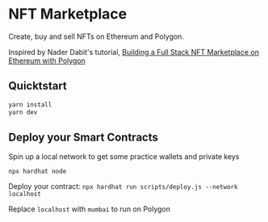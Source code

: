 # NFT Marketplace

Create, buy and sell NFTs on Ethereum and Polygon.

Inspired by Nader Dabit's tutorial, [Building a Full Stack NFT Marketplace on Ethereum with Polygon ](https://dev.to/dabit3/building-scalable-full-stack-apps-on-ethereum-with-polygon-2cfb)

## Quicktstart

```sh
yarn install
yarn dev
```

## Deploy your Smart Contracts

Spin up a local network to get some practice wallets and private keys

`npx hardhat node`

Deploy your contract: `npx hardhat run scripts/deploy.js --network localhost`

Replace `localhost` with `mumbai` to run on Polygon